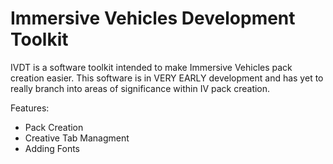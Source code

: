 # Immersive Vehicles Development Toolkit
 IVDT is a software toolkit intended to make Immersive Vehicles pack creation easier. This software is in VERY EARLY development and has yet to really branch into areas of significance within IV pack creation.

Features:
- Pack Creation
- Creative Tab Managment
- Adding Fonts

